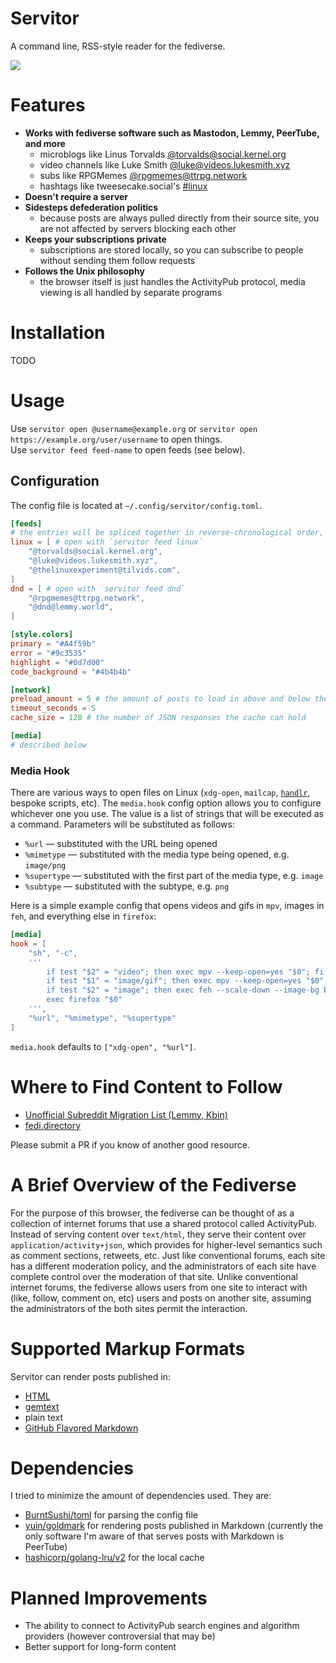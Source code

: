 # Servitor

A command line, RSS-style reader for the fediverse.

![](/assets/demo.gif)

# Features

* **Works with fediverse software such as Mastodon, Lemmy, PeerTube, and more**
  * microblogs like Linus Torvalds [@torvalds@social.kernel.org](https://social.kernel.org/torvalds)
  * video channels like Luke Smith [@luke@videos.lukesmith.xyz](https://videos.lukesmith.xyz/a/luke/video-channels)
  * subs like RPGMemes [@rpgmemes@ttrpg.network](https://ttrpg.network/c/rpgmemes)
  * hashtags like tweesecake.social's [#linux](https://tweesecake.social/tags/linux)
* **Doesn't require a server**
* **Sidesteps defederation politics**
  * because posts are always pulled directly from their source site, you are not affected by servers blocking each other
* **Keeps your subscriptions private**
  * subscriptions are stored locally, so you can subscribe to people without sending them follow requests
* **Follows the Unix philosophy**
  * the browser itself is just handles the ActivityPub protocol, media viewing is all handled by separate programs

# Installation

TODO

# Usage

Use `servitor open @username@example.org` or `servitor open https://example.org/user/username` to open things.\
Use `servitor feed feed-name` to open feeds (see below).

## Configuration

The config file is located at `~/.config/servitor/config.toml`.

```toml
[feeds]
# the entries will be spliced together in reverse-chronological order, just like an RSS reader
linux = [ # open with `servitor feed linux`
    "@torvalds@social.kernel.org",
    "@luke@videos.lukesmith.xyz",
    "@thelinuxexperiment@tilvids.com",
]
dnd = [ # open with `servitor feed dnd`
    "@rpgmemes@ttrpg.network",
    "@dnd@lemmy.world",
]

[style.colors]
primary = "#A4f59b"
error = "#9c3535"
highlight = "#0d7d00"
code_background = "#4b4b4b"

[network]
preload_amount = 5 # the amount of posts to load in above and below the highlighted post
timeout_seconds = 5
cache_size = 128 # the number of JSON responses the cache can hold

[media]
# described below
```

### Media Hook

There are various ways to open files on Linux (`xdg-open`, `mailcap`, [`handlr`](https://github.com/chmln/handlr), bespoke scripts, etc). The `media.hook` config option allows you to configure whichever one you use. The value is a list of strings that will be executed as a command. Parameters will be substituted as follows:

* `%url` &mdash; substituted with the URL being opened
* `%mimetype` &mdash; substituted with the media type being opened, e.g. `image/png`
* `%supertype` &mdash; substituted with the first part of the media type, e.g. `image`
* `%subtype` &mdash; substituted with the subtype, e.g. `png`

Here is a simple example config that opens videos and gifs in `mpv`, images in `feh`, and everything else in `firefox`:

```toml
[media]
hook = [
    "sh", "-c",
    '''
        if test "$2" = "video"; then exec mpv --keep-open=yes "$0"; fi
        if test "$1" = "image/gif"; then exec mpv --keep-open=yes "$0"; fi
        if test "$2" = "image"; then exec feh --scale-down --image-bg black "$0"; fi
        exec firefox "$0"
    ''',
    "%url", "%mimetype", "%supertype"
]
```

`media.hook` defaults to `["xdg-open", "%url"]`. 

# Where to Find Content to Follow

* [Unofficial Subreddit Migration List (Lemmy, Kbin)](https://www.quippd.com/writing/2023/06/15/unofficial-subreddit-migration-list-lemmy-kbin-etc.html)
* [fedi.directory](https://fedi.directory/)

Please submit a PR if you know of another good resource.

# A Brief Overview of the Fediverse

For the purpose of this browser, the fediverse can be thought of as a collection of internet forums that use a shared protocol called ActivityPub. Instead of serving content over `text/html`, they serve their content over `application/activity+json`, which provides for higher-level semantics such as comment sections, retweets, etc. Just like conventional forums, each site has a different moderation policy, and the administrators of each site have complete control over the moderation of that site. Unlike conventional internet forums, the fediverse allows users from one site to interact with (like, follow, comment on, etc) users and posts on another site, assuming the administrators of the both sites permit the interaction.

# Supported Markup Formats

Servitor can render posts published in:
* [HTML](https://en.wikipedia.org/wiki/HTML)
* [gemtext](https://gemini.circumlunar.space/docs/gemtext.gmi)
* plain text
* [GitHub Flavored Markdown](https://docs.github.com/en/get-started/writing-on-github/getting-started-with-writing-and-formatting-on-github/basic-writing-and-formatting-syntax)

# Dependencies

I tried to minimize the amount of dependencies used. They are:

* [BurntSushi/toml](https://github.com/BurntSushi/toml) for parsing the config file
* [yuin/goldmark](https://github.com/yuin/goldmark) for rendering posts published in Markdown (currently the only software I'm aware of that serves posts with Markdown is PeerTube)
* [hashicorp/golang-lru/v2](https://github.com/hashicorp/golang-lru) for the local cache

# Planned Improvements

* The ability to connect to ActivityPub search engines and algorithm providers (however controversial that may be)
* Better support for long-form content
